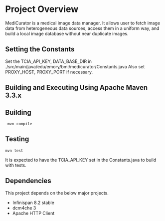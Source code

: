# Project Overview

MediCurator is a medical image data manager. It allows user to fetch image data from heterogeneous data sources, access them in a uniform way, and build a local image database without near duplicate images.


## Setting the Constants
Set the TCIA_API_KEY, DATA_BASE_DIR in ./src/main/java/edu/emory/bmi/medicurator/Constants.java
Also set PROXY_HOST, PROXY_PORT if necessary.


## Building and Executing Using Apache Maven 3.3.x
Building
--------
     mvn compile

Testing
--------
    mvn test

It is expected to have the TCIA_API_KEY set in the Constants.java to build with tests.


## Dependencies
This project depends on the below major projects.

* Infinispan 8.2 stable
* dcm4che 3
* Apache HTTP Client


